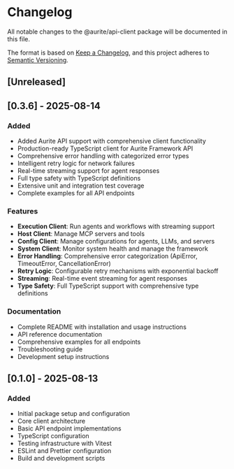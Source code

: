 # Changelog

All notable changes to the @aurite/api-client package will be documented in this file.

The format is based on [Keep a Changelog](https://keepachangelog.com/en/1.0.0/),
and this project adheres to [Semantic Versioning](https://semver.org/spec/v2.0.0.html).

## [Unreleased]

## [0.3.6] - 2025-08-14

### Added

- Added Aurite API support with comprehensive client functionality
- Production-ready TypeScript client for Aurite Framework API
- Comprehensive error handling with categorized error types
- Intelligent retry logic for network failures
- Real-time streaming support for agent responses
- Full type safety with TypeScript definitions
- Extensive unit and integration test coverage
- Complete examples for all API endpoints

### Features

- **Execution Client**: Run agents and workflows with streaming support
- **Host Client**: Manage MCP servers and tools
- **Config Client**: Manage configurations for agents, LLMs, and servers
- **System Client**: Monitor system health and manage the framework
- **Error Handling**: Comprehensive error categorization (ApiError, TimeoutError, CancellationError)
- **Retry Logic**: Configurable retry mechanisms with exponential backoff
- **Streaming**: Real-time event streaming for agent responses
- **Type Safety**: Full TypeScript support with comprehensive type definitions

### Documentation

- Complete README with installation and usage instructions
- API reference documentation
- Comprehensive examples for all endpoints
- Troubleshooting guide
- Development setup instructions

## [0.1.0] - 2025-08-13

### Added

- Initial package setup and configuration
- Core client architecture
- Basic API endpoint implementations
- TypeScript configuration
- Testing infrastructure with Vitest
- ESLint and Prettier configuration
- Build and development scripts
